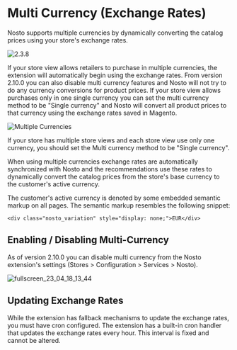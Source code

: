# Multi Currency \(Exchange Rates\)

Nosto supports multiple currencies by dynamically converting the catalog prices using your store's exchange rates.

![2.3.8](https://img.shields.io/badge/nosto-2.3.8-red.svg)

If your store view allows retailers to purchase in multiple currencies, the extension will automatically begin using the exchange rates. From version 2.10.0 you can also disable multi currency features and Nosto will not try to do any currency conversions for product prices. If your store view allows purchases only in one single currency you can set the multi currency method to be "Single currency" and Nosto will convert all product prices to that currency using the exchange rates saved in Magento.

![Multiple Currencies](https://user-images.githubusercontent.com/327432/31316109-2ab18b2e-ac2f-11e7-9230-576dbec556c5.png)

If your store has multiple store views and each store view use only one currency, you should set the Multi currency method to be "Single currency".

When using multiple currencies exchange rates are automatically synchronized with Nosto and the recommendations use these rates to dynamically convert the catalog prices from the store's base currency to the customer's active currency.

The customer's active currency is denoted by some embedded semantic markup on all pages. The semantic markup resembles the following snippet:

```text
<div class="nosto_variation" style="display: none;">EUR</div>
```

## Enabling / Disabling Multi-Currency

As of version 2.10.0 you can disable multi currency from the Nosto extension's settings \(Stores &gt; Configuration &gt; Services &gt; Nosto\).

![fullscreen\_23\_04\_18\_13\_44](https://user-images.githubusercontent.com/15191701/39122156-9af96024-46fc-11e8-9109-00e0e262c776.png)

## Updating Exchange Rates

While the extension has fallback mechanisms to update the exchange rates, you must have cron configured. The extension has a built-in cron handler that updates the exchange rates every hour. This interval is fixed and cannot be altered.

